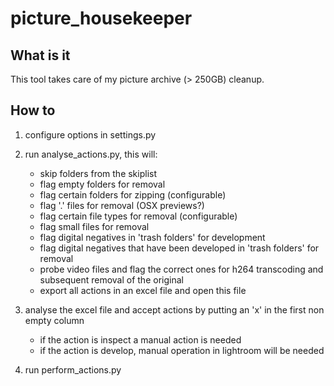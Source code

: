 # picture_housekeeper
## What is it
This tool takes care of my picture archive (> 250GB) cleanup.

## How to
1. configure options in settings.py 

2. run analyse_actions.py, this will:
    * skip folders from the skiplist
    * flag empty folders for removal
    * flag certain folders for zipping (configurable)
    * flag '.' files for removal (OSX previews?)
    * flag certain file types for removal (configurable)
    * flag small files for removal
    * flag digital negatives in 'trash folders' for development
    * flag digital negatives that have been developed in 'trash folders' for removal
    * probe video files and flag the correct ones for h264 transcoding and subsequent removal of the original
    * export all actions in an excel file and open this file

3. analyse the excel file and accept actions by putting an 'x' in the first non empty column
    * if the action is inspect a manual action is needed
    * if the action is develop, manual operation in lightroom will be needed

4. run perform_actions.py